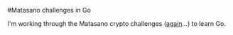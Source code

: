 #Matasano challenges in Go

I'm working through the Matasano crypto challenges
([again](https://github.com/aliceriot/CryptoPals)...) to learn Go.
